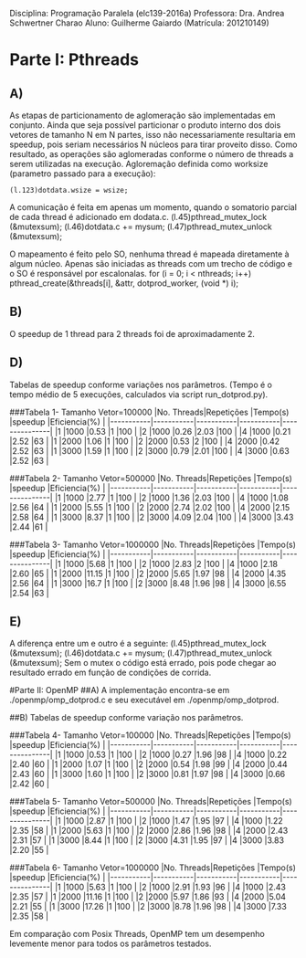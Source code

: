 Disciplina: Programação Paralela (elc139-2016a)
Professora: Dra. Andrea Schwertner Charao
Aluno: Guilherme Gaiardo (Matrícula: 201210149)

# Parte I: Pthreads
## A)
As etapas de particionamento de aglomeração são implementadas em conjunto. Ainda que seja possível particionar o produto interno dos dois vetores de tamanho N em N partes, isso não necessariamente resultaria em speedup, pois seriam necessários N núcleos para tirar proveito disso. Como resultado, as operações são aglomeradas conforme o número de threads a serem utilizadas na execução.
Agloremação definida como worksize (parametro passado para a execução):

	(l.123)dotdata.wsize = wsize;

A comunicação é feita em apenas um momento, quando o somatorio parcial de cada thread é adicionado em dodata.c.
	(l.45)pthread_mutex_lock (&mutexsum);
	(l.46)dotdata.c += mysum;
	(l.47)pthread_mutex_unlock (&mutexsum);

O mapeamento é feito pelo SO, nenhuma thread é mapeada diretamente à algum núcleo. Apenas são iniciadas as threads com um trecho de código e o SO é responsável por escalonalas.
	for (i = 0; i < nthreads; i++)
		pthread_create(&threads[i], &attr, dotprod_worker, (void *) i);

## B)
O speedup de 1 thread para 2 threads foi de aproximadamente 2.

## D)
Tabelas de speedup conforme variações nos parâmetros. (Tempo é o tempo médio de 5 execuções, calculados via script run_dotprod.py).

###Tabela 1- Tamanho Vetor=100000
|No. Threads|Repetições	|Tempo(s)	|speedup	|Eficiencia(%)	|
|-----------|-----------|-----------|-----------|---------------|
|1		 	|1000		|0.53	 	|1			|100			|
|2			|1000		|0.26	 	|2.03		|100			|
|4			|1000		|0.21		|2.52		|63				|
|1			|2000		|1.06		|1			|100			|
|2			|2000		|0.53		|2			|100			|
|4			|2000		|0.42		|2.52		|63				|
|1			|3000		|1.59		|1			|100			|
|2			|3000		|0.79		|2.01		|100			|
|4			|3000		|0.63		|2.52		|63				|

###Tabela 2- Tamanho Vetor=500000
|No. Threads|Repetições	|Tempo(s)	|speedup	|Eficiencia(%)	|
|-----------|-----------|-----------|-----------|---------------|
|1		 	|1000		|2.77	 	|1			|100			|
|2			|1000		|1.36	 	|2.03		|100			|
|4			|1000		|1.08		|2.56		|64				|
|1			|2000		|5.55		|1			|100			|
|2			|2000		|2.74		|2.02		|100			|
|4			|2000		|2.15		|2.58		|64				|
|1			|3000		|8.37		|1			|100			|
|2			|3000		|4.09		|2.04		|100			|
|4			|3000		|3.43		|2.44		|61				|

###Tabela 3- Tamanho Vetor=1000000
|No. Threads|Repetições	|Tempo(s)	|speedup	|Eficiencia(%)	|
|-----------|-----------|-----------|-----------|---------------|
|1		 	|1000		|5.68	 	|1			|100			|
|2			|1000		|2.83	 	|2			|100			|
|4			|1000		|2.18		|2.60		|65				|
|1			|2000		|11.15		|1			|100			|
|2			|2000		|5.65		|1.97		|98				|
|4			|2000		|4.35		|2.56		|64				|
|1			|3000		|16.7		|1			|100			|
|2			|3000		|8.48		|1.96		|98				|
|4			|3000		|6.55		|2.54		|63				|

## E)
A diferença entre um e outro é a seguinte:
	(l.45)pthread_mutex_lock (&mutexsum);
	(l.46)dotdata.c += mysum;
	(l.47)pthread_mutex_unlock (&mutexsum);
Sem o mutex o código está errado, pois pode chegar ao resultado errado em função de condições de corrida.


#Parte II: OpenMP
##A)
A implementação encontra-se em ./openmp/omp_dotprod.c e seu executável em ./openmp/omp_dotprod.

##B)
Tabelas de speedup conforme variação nos parâmetros.

###Tabela 4- Tamanho Vetor=100000
|No. Threads|Repetições	|Tempo(s)	|speedup	|Eficiencia(%)	|
|-----------|-----------|-----------|-----------|---------------|
|1		 	|1000		|0.53	 	|1			|100			|
|2			|1000		|0.27	 	|1.96		|98				|
|4			|1000		|0.22		|2.40		|60				|
|1			|2000		|1.07		|1			|100			|
|2			|2000		|0.54		|1.98		|99 			|
|4			|2000		|0.44		|2.43		|60				|
|1			|3000		|1.60		|1			|100			|
|2			|3000		|0.81		|1.97		|98				|
|4			|3000		|0.66		|2.42		|60				|

###Tabela 5- Tamanho Vetor=500000
|No. Threads|Repetições	|Tempo(s)	|speedup	|Eficiencia(%)	|
|-----------|-----------|-----------|-----------|---------------|
|1		 	|1000		|2.87	 	|1			|100			|
|2			|1000		|1.47	 	|1.95		|97				|
|4			|1000		|1.22		|2.35		|58				|
|1			|2000		|5.63		|1			|100			|
|2			|2000		|2.86		|1.96		|98				|
|4			|2000		|2.43		|2.31		|57				|
|1			|3000		|8.44		|1			|100			|
|2			|3000		|4.31		|1.95		|97 			|
|4			|3000		|3.83		|2.20		|55				|

###Tabela 6- Tamanho Vetor=1000000
|No. Threads|Repetições	|Tempo(s)	|speedup	|Eficiencia(%)	|
|-----------|-----------|-----------|-----------|---------------|
|1		 	|1000		|5.63	 	|1			|100			|
|2			|1000		|2.91	 	|1.93		|96				|
|4			|1000		|2.43		|2.35		|57				|
|1			|2000		|11.16		|1			|100			|
|2			|2000		|5.97		|1.86		|93				|
|4			|2000		|5.04		|2.21		|55				|
|1			|3000		|17.26		|1			|100			|
|2			|3000		|8.78		|1.96		|98 			|
|4			|3000		|7.33		|2.35		|58				|

Em comparação com Posix Threads, OpenMP tem um desempenho levemente menor para todos os parâmetros testados.
